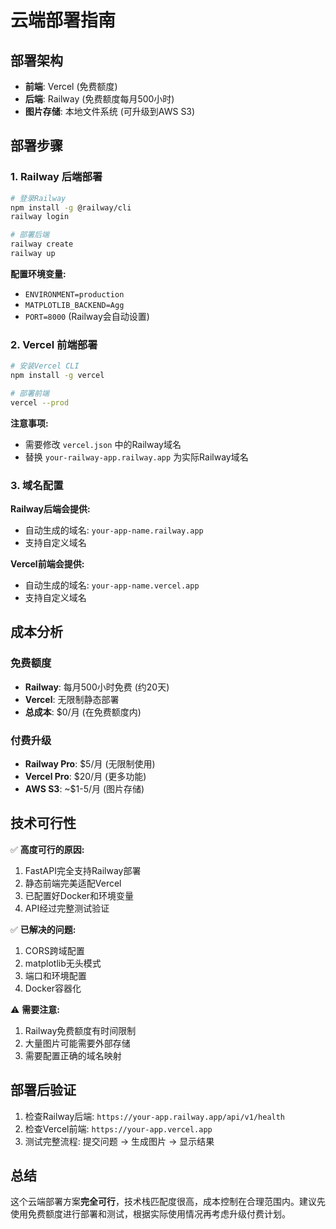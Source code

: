 # 云端部署指南

## 部署架构
- **前端**: Vercel (免费额度)
- **后端**: Railway (免费额度每月500小时)
- **图片存储**: 本地文件系统 (可升级到AWS S3)

## 部署步骤

### 1. Railway 后端部署

```bash
# 登录Railway
npm install -g @railway/cli
railway login

# 部署后端
railway create
railway up
```

**配置环境变量:**
- `ENVIRONMENT=production`
- `MATPLOTLIB_BACKEND=Agg`
- `PORT=8000` (Railway会自动设置)

### 2. Vercel 前端部署

```bash
# 安装Vercel CLI
npm install -g vercel

# 部署前端
vercel --prod
```

**注意事项:**
- 需要修改 `vercel.json` 中的Railway域名
- 替换 `your-railway-app.railway.app` 为实际Railway域名

### 3. 域名配置

**Railway后端会提供:**
- 自动生成的域名: `your-app-name.railway.app`
- 支持自定义域名

**Vercel前端会提供:**
- 自动生成的域名: `your-app-name.vercel.app`
- 支持自定义域名

## 成本分析

### 免费额度
- **Railway**: 每月500小时免费 (约20天)
- **Vercel**: 无限制静态部署
- **总成本**: $0/月 (在免费额度内)

### 付费升级
- **Railway Pro**: $5/月 (无限制使用)
- **Vercel Pro**: $20/月 (更多功能)
- **AWS S3**: ~$1-5/月 (图片存储)

## 技术可行性

✅ **高度可行的原因:**
1. FastAPI完全支持Railway部署
2. 静态前端完美适配Vercel
3. 已配置好Docker和环境变量
4. API经过完整测试验证

✅ **已解决的问题:**
1. CORS跨域配置
2. matplotlib无头模式
3. 端口和环境配置
4. Docker容器化

⚠️ **需要注意:**
1. Railway免费额度有时间限制
2. 大量图片可能需要外部存储
3. 需要配置正确的域名映射

## 部署后验证

1. 检查Railway后端: `https://your-app.railway.app/api/v1/health`
2. 检查Vercel前端: `https://your-app.vercel.app`
3. 测试完整流程: 提交问题 → 生成图片 → 显示结果

## 总结

这个云端部署方案**完全可行**，技术栈匹配度很高，成本控制在合理范围内。建议先使用免费额度进行部署和测试，根据实际使用情况再考虑升级付费计划。
